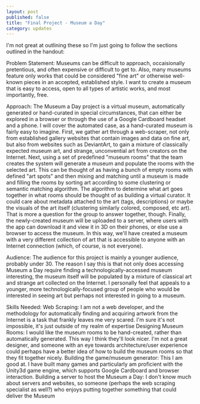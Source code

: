 ```yaml
---
layout: post
published: false
title: "Final Project - Museum a Day"
category: updates
---
```


I'm not great at outlining these so I'm just going to follow the sections outlined in the handout:

Problem Statement:
	Museums can be difficult to approach, occaisionally pretentious, and often expensive or difficult to get to. Also, many museums feature only works that could be considered "fine art" or otherwise well-known pieces in an accepted, established style. I want to create a museum that is easy to access, open to all types of artistic works, and most importantly, free.

Approach:
	The Museum a Day project is a virtual museum, automatically generated or hand-curated in special circumstances, that can either be explored in a browser or through the use of a Google Cardboard headset and a phone. I will cover the automated case, as a hand-curated museum is fairly easy to imagine. 
    First, we gather art through a web-scraper, not only from established gallery websites that contain images and data on fine art, but also from websites such as DeviantArt, to gain a mixture of classically expected museum art, and strange, unconvential art from creators on the Internet. 
    Next, using a set of predefined "museum rooms" that the team creates the system will generate a museum and populate the rooms with the selected art. This can be thought of as having a bunch of empty rooms with defined "art spots" and then mixing and matching until a museum is made and filling the rooms by sorting art according to some clustering or semantic matching algorithm. The algorithm to determine what art goes together in what rooms should be thought of as building a virtual curator. It could care about metadata attached to the art (tags, descriptions) or maybe the visuals of the art itself (clustering similarly colored, composed, etc art). That is more a question for the group to answer together, though.
    Finally, the newly-created museum will be uploaded to a server, where users with the app can download it and view it in 3D on their phones, or else use a browser to access the museum. In this way, we'll have created a museum with a very different collection of art that is accessible to anyone with an Internet connection (which, of course, is not everyone).

Audience:
	The audience for this project is mainly a younger audience, probably under 30. The reason I say this is that not only does accessing Museum a Day require finding a technologically-accessed museum interesting, the museum itself will be populated by a mixture of classical art and strange art collected on the Internet. I personally feel that appeals to a younger, more technologically-focused group of people who would be interested in seeing art but perhaps not interested in going to a museum.

Skills Needed:
	Web Scraping: I am not a web developer, and the methodology for automatically finding and acquiring artwork from the Internet is a task that frankly leaves me very scared. I'm sure it's not impossible, it's just outside of my realm of expertise
    Designing Museum Rooms: I would like the museum rooms to be hand-created, rather than automatically generated. This way I think they'll look nicer. I'm not a great designer, and someone with an eye towards architecture/user experience could perhaps have a better idea of how to build the museum rooms so that they fit together nicely.
    Building the game/museum generator: This I am good at. I have built many games and particularly am proficient with the Unity3d game engine, which supports Google Cardboard and browser interaction. 
    Building a server to host the Museum a Day: I don't know much about servers and websites, so someone (perhaps the web scraping specialist as well?) who enjoys putting together something that could deliver the Museum